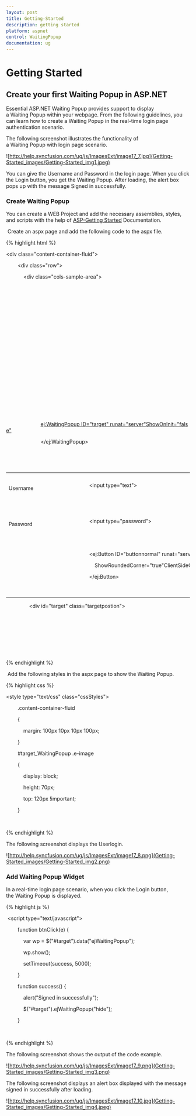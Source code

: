```yaml
---
layout: post
title: Getting-Started
description: getting started
platform: aspnet
control: WaitingPopup
documentation: ug
---
```


# Getting Started

## Create your first Waiting Popup in ASP.NET  

Essential ASP.NET Waiting Popup provides support to display a Waiting Popup within your webpage. From the following guidelines, you can learn how to create a Waiting Popup in the real-time login page authentication scenario.

The following screenshot illustrates the functionality of a Waiting Popup with login page scenario.

![http://help.syncfusion.com/ug/js/ImagesExt/image17_7.jpg](Getting-Started_images/Getting-Started_img1.jpeg) 



You can give the Username and Password in the login page. When you click the Login button, you get the Waiting Popup. After loading, the alert box pops up with the message Signed in successfully.

### Create Waiting Popup

You can create a WEB Project and add the necessary assemblies, styles, and scripts with the help of [ASP-Getting Started](http://docs.syncfusion.com/aspnetmvc/captcha/getting-started#create-your-first-captcha-in-aspnet-mvc) Documentation.

 Create an aspx page and add the following code to the aspx file.

{% highlight html %}

<div class="content-container-fluid">

        <div class="row">

            <div class="cols-sample-area">

                <table>

                    <tr>

                        <td>

                            Username

                        </td>

                        <td>

                            <input type="text">

                        </td>

                    </tr>

                    <tr>

                        <td>

                            Password

                        </td>

                        <td>

                            <input type="password">

                        </td>

                    </tr>

                    <tr>

                        <td>

                        </td>

                        <td>

                            <ej:Button ID="buttonnormal" runat="server"Type="Button" Text="login" Size="Large"

                                ShowRoundedCorner="true"ClientSideOnClick="btnClick">

                            </ej:Button>

                        </td>

                        <ej:WaitingPopup ID="target" runat="server"ShowOnInit="false">

                        </ej:WaitingPopup>

                    </tr>

                </table>

                <div id="target" class="targetpostion">

                </div>

            </div>

        </div>

    </div>



{% endhighlight %}

 Add the following styles in the aspx page to show the Waiting Popup.



{% highlight css %}

<style type="text/css" class="cssStyles">

        .content-container-fluid

        {

            margin: 100px 10px 10px 100px;

        }



        #target_WaitingPopup .e-image

        {

            display: block;

            height: 70px;

            top: 120px !important;

        }

    </style>



{% endhighlight %}

The following screenshot displays the Userlogin.

 ![http://help.syncfusion.com/ug/js/ImagesExt/image17_8.png](Getting-Started_images/Getting-Started_img2.png) 



### Add Waiting Popup Widget

In a real-time login page scenario, when you click the Login button, the Waiting Popup is displayed.

{% highlight js %}

 <script type="text/javascript">

        function btnClick(e) {

            var wp = $("#target").data("ejWaitingPopup");

            wp.show();

            setTimeout(success, 5000);

        }

        function success() {

            alert("Signed in successfully");

            $("#target").ejWaitingPopup("hide");

        }

    </script>





{% endhighlight %}



The following screenshot shows the output of the code example.

 ![http://help.syncfusion.com/ug/js/ImagesExt/image17_9.png](Getting-Started_images/Getting-Started_img3.png) 



The following screenshot displays an alert box displayed with the message signed in successfully after loading.

![http://help.syncfusion.com/ug/js/ImagesExt/image17_10.jpg](Getting-Started_images/Getting-Started_img4.jpeg) 



